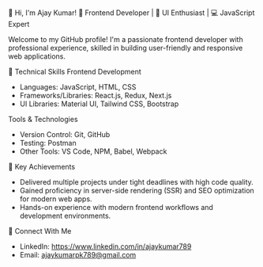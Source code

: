 👋 Hi, I'm Ajay Kumar!
🚀 Frontend Developer | 🎨 UI Enthusiast | 💻 JavaScript Expert

Welcome to my GitHub profile! I'm a passionate frontend developer with professional experience, skilled in building user-friendly and responsive web applications.

🔧 Technical Skills
Frontend Development
- Languages: JavaScript, HTML, CSS
- Frameworks/Libraries: React.js, Redux, Next.js
- UI Libraries: Material UI, Tailwind CSS, Bootstrap
  
Tools & Technologies
- Version Control: Git, GitHub
- Testing: Postman
- Other Tools: VS Code, NPM, Babel, Webpack

🌟 Key Achievements
- Delivered multiple projects under tight deadlines with high code quality.
- Gained proficiency in server-side rendering (SSR) and SEO optimization for modern web apps.
- Hands-on experience with modern frontend workflows and development environments.

🤝 Connect With Me
- LinkedIn: https://www.linkedin.com/in/ajaykumar789
- Email: ajaykumarpk789@gmail.com
